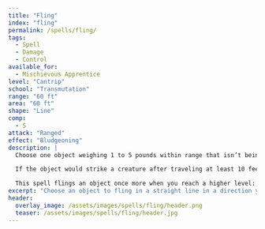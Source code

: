 ```yaml
---
title: "Fling"
index: "fling"
permalink: /spells/fling/
tags:
  - Spell
  - Damage
  - Control
available_for:
  - Mischievous Apprentice
level: "Cantrip"
school: "Transmutation"
range: "60 ft"
area: "60 ft"
shape: "Line"
comp:
  - S
attack: "Ranged"
effect: "Bludgeoning"
description: |
  Choose one object weighing 1 to 5 pounds within range that isn’t being worn or carried. The object flies in a straight line up to 60 feet in a direction you choose before falling to the ground, stopping early if it impacts against a solid surface. You may send it towards one of your free hands and catch it.

  If the object would strike a creature after traveling at least 10 feet, that creature must make a Dexterity saving throw. On a failed save, the object strikes the target and stops moving. When the object strikes something, the object and what it strikes each take 1d8 bludgeoning damage.

  This spell flings an object once more when you reach a higher level: two flings at 5th level, three flings at 11th level, and four flings at 17th level. You can strike the same target or multiple different ones, and you may choose the same object again after it stops moving.
excerpt: "Choose an object to fling in a straight line in a direction you choose."
header:
  overlay_image: /assets/images/spells/fling/header.png
  teaser: /assets/images/spells/fling/header.jpg
---
```

